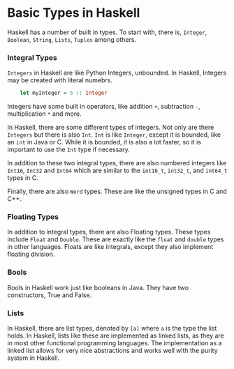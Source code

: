 Basic Types in Haskell
======================

Haskell has a number of built in types. To start with, there is,
`Integer`, `Boolean`, `String`, `Lists`, `Tuples` among others.

### Integral Types

`Integers` in Haskell are like Python Integers, unbounded. In Haskell,
Integers may be created with literal numebrs.

```haskell
    let myInteger = 5 :: Integer
```

Integers have some built in operators, like addition `+`, subtraction `-`,
multiplication `*` and more.

In Haskell, there are some different types of integers. Not only are
there `Integers` but there is also `Int`. `Int` is like `Integer`, except
it is bounded, like an `int` in Java or C. While it is bounded, it is also
a lot faster, so it is important to use the `Int` type if necessary.

In addition to these two integral types, there are also numbered integers
like `Int16`, `Int32` and `Int64` which are similar to the `int16_t`, `int32_t`,
and `int64_t` types in C.

Finally, there are also `Word` types. These are like the unsigned types in
C and C++. 

### Floating Types

In addition to integral types, there are also Floating types. These types
include `Float` and `Double`. These are exactly like the `float` and `double`
types in other languages. Floats are like integrals, except they also implement
floating division.

### Bools

Bools in Haskell work just like booleans in Java. They have two constructors,
True and False.


### Lists

In Haskell, there are list types, denoted by `[a]` where `a` is the type the list holds.
In Haskell, lists like these are implemented as linked lists, as they are in most
other functional programming languages. The implementation as a linked list allows
for very nice abstractions and works well with the purity system in Haskell.
